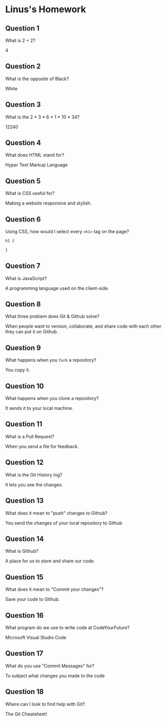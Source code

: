 # Linus's Homework

## Question 1

What is 2 + 2?

4

## Question 2

What is the opposite of Black?

White

## Question 3

What is the  2 * 3 * 6 * 1 * 10 * 34?

12240

## Question 4 

What does HTML stand for?

Hyper Text Markup Language

## Question 5

What is CSS useful for?

Making a website responsive and stylish.

## Question 6

Using CSS, how would I select every `<h1>` tag on the page?

```CSS
h1 {

}
```

## Question 7

What is JavaScript?

A programming language used on the client-side.

## Question 8

What three problem does Git & Github solve?

When people want to version, collaborate, and share code with each other they can put it on Github.

## Question 9

What happens when you `fork` a repository?

You copy it.

## Question 10 

What happens when you clone a repository?

It sends it to your local machine.

## Question 11

What is a Pull Request?

When you send a file for feedback.

## Question 12

What is the Git History log?

It lets you see the changes.

## Question 13

What does it mean to "push" changes to Github?

You send the changes of your local repository to Github

## Question 14

What is Github?

A place for us to store and share our code.

## Question 15

What does it mean to "Commit your changes"?

Save your code to Github.

## Question 16

What program do we use to write code at CodeYourFuture?

Microsoft Visual Studio Code

## Question 17

What do you use "Commit Messages" for?

To subject what changes you made to the code

## Question 18

Where can I look to find help with Git?

The Git Cheatsheet!
